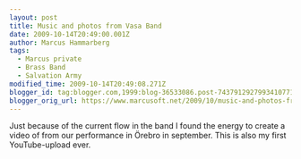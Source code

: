 ```yaml
---
layout: post
title: Music and photos from Vasa Band
date: 2009-10-14T20:49:00.001Z
author: Marcus Hammarberg
tags:
  - Marcus private
  - Brass Band
  - Salvation Army
modified_time: 2009-10-14T20:49:08.271Z
blogger_id: tag:blogger.com,1999:blog-36533086.post-7437912927993410771
blogger_orig_url: https://www.marcusoft.net/2009/10/music-and-photos-from-vasa-band.html
---
```



Just because of the current flow in the band I found the energy to
create a video of from our performance in Örebro in september. This is
also my first YouTube-upload ever.
